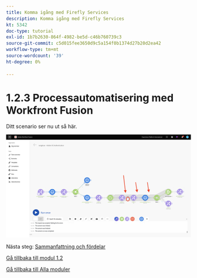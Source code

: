 ```yaml
---
title: Komma igång med Firefly Services
description: Komma igång med Firefly Services
kt: 5342
doc-type: tutorial
exl-id: 1b7b2630-864f-4982-be5d-c46b760739c3
source-git-commit: c5d015fee3650d9c5a154f0b1374d27b20d2ea42
workflow-type: tm+mt
source-wordcount: '39'
ht-degree: 0%

---
```


# 1.2.3 Processautomatisering med Workfront Fusion

Ditt scenario ser nu ut så här.

![WF Fusion](./images/wffusion125.png)


Nästa steg: [Sammanfattning och fördelar](./summary.md)

[Gå tillbaka till modul 1.2](./automation.md)

[Gå tillbaka till Alla moduler](./../../../overview.md)
